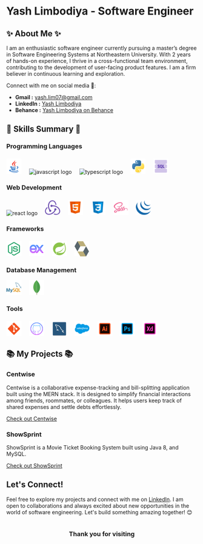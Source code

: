 # Yash Limbodiya - Software Engineer

## ✨ About Me ✨

I am an enthusiastic software engineer currently pursuing a master’s degree in Software Engineering Systems at Northeastern University. With 2 years of hands-on experience, I thrive in a cross-functional team environment, contributing to the development of user-facing product features. I am a firm believer in continuous learning and exploration.

Connect with me  on social media 👋:
- **Gmail     :** [yash.lim07@gmail.com](mailto:yash.lim07@gmail.com)
- **LinkedIn  :** [Yash Limbodiya](https://www.linkedin.com/in/yashlimbodiya)
- **Behance   :** [Yash Limbodiya on Behance](https://www.behance.net/yashlimbodiya)

## 🎲 Skills Summary 🎲

### Programming Languages
###

<div align="left">
  <img src="./images/icons8-java.svg" height="40" alt="java logo"  />
  <img width="12" />
  <img src="https://cdn.jsdelivr.net/gh/devicons/devicon/icons/javascript/javascript-original.svg" height="40" alt="javascript logo"  />
  <img width="12" />
  <img src="https://cdn.jsdelivr.net/gh/devicons/devicon/icons/typescript/typescript-original.svg" height="40" alt="typescript logo"  />
  <img width="12" />
  <img src="https://raw.githubusercontent.com/devicons/devicon/master/icons/python/python-original.svg" height="40" alt="typescript logo"  />
  <img width="12" />
  <img src="./images/icons8-sql-48.png" height="40" alt="typescript logo"  />
  <img width="12" />
</div>

###

### Web Development
###

<div align="left">
  <img src="https://cdn.jsdelivr.net/gh/devicons/devicon/icons/react/react-original.svg" height="40" alt="react logo"  />
  <img width="12" />
  <img src="./images/icons8-redux-an-open-source-javascript-library-for-managing-application-state-48.png" height="40" alt="nextjs logo"  />
  <img width="12" />
  <img src="./images/icons8-html.svg" height="40" alt="storybook logo"  />
  <img width="12" />
  <img src="./images/icons8-css.svg" height="40" alt="nodejs logo"  />
  <img width="12" />
  <img src="./images/icons8-sass.svg" height="40" alt="nestjs logo"  />
  <img width="12" />
  <img src="./images/icons8-jquery-is-a-javascript-library-designed-to-simplify-html-48.png" height="40" alt="jest logo"  />
</div>

###

### Frameworks
###

<div align="left">
  <img src="./images/icons8-node-js.svg" height="40" alt="javascript logo"  />
  <img width="12" />
  <img src="./images//icons8-express-js.svg" height="40" alt="typescript logo"  />
  <img width="12" />
  <img src="./images/icons8-spring-boot.svg" height="40" alt="react logo"  />
  <img width="12" />
  <img src="./images/hibernate.svg" height="40" alt="nextjs logo"  />
  <img width="12" />
</div>

###

### Database Management

<div align="left">
  <img src="./images/icons8-mysql-an-open-source-relational-database-management-system-48.png" height="40" alt="javascript logo"  />
  <img width="12" />
  <img src="./images/icons8-mongodb-a-cross-platform-document-oriented-database-program-48.png" height="40" alt="typescript logo"  />
  <img width="12" />
</div>

### Tools
###

<div align="left">
  <img src="./images/icons8-git.svg" height="40" alt="javascript logo"  />
  <img width="12" />
  <img src="./images/icons8-github.svg" height="40" alt="typescript logo"  />
  <img width="12" />
  <img src="./images/mysqlworkbench_93532.svg" height="40" alt="react logo"  />
  <img width="12" />
  <img src="./images/icons8-salesforce.svg" height="40" alt="nextjs logo"  />
  <img width="12" />
  <img src="./images/icons8-adobe-illustrator.svg" height="40" alt="storybook logo"  />
  <img width="12" />
  <img src="./images/icons8-adobe-photoshop.svg" height="40" alt="nodejs logo"  />
  <img width="12" />
  <img src="./images/icons8-adobe-xd.svg" height="40" alt="nestjs logo"  />
  <img width="12" />
</div>

###

## 📚 My Projects 📚

### Centwise 
Centwise is a collaborative expense-tracking and bill-splitting application built using the MERN stack. It is designed to simplify financial interactions among friends, roommates, or colleagues. It helps users keep track of shared expenses and settle debts effortlessly.

[Check out Centwise](https://github.com/yashlimbodiya/Centwise)

### ShowSprint
ShowSprint is a Movie Ticket Booking System built using Java 8, and MySQL.

[Check out ShowSprint](https://github.com/yashlimbodiya/MovieTicketBookingSystem)

## Let's Connect!

Feel free to explore my projects and connect with me on [LinkedIn](https://www.linkedin.com/in/yashlimbodiya). I am open to collaborations and always excited about new opportunities in the world of software engineering. Let's build something amazing together! 😊


# <h3 align="center">Thank you for visiting</h3>






